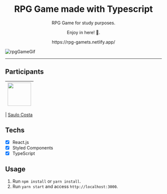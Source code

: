 <h1 align="center">
RPG Game made with Typescript
</h1>

<p align="center">RPG Game for study purposes.</p>
<p align="center">Enjoy in here! 💙</a>.</p>
<p align="center">https://rpg-gamets.netlify.app/</p>

![rpgGameGif](https://user-images.githubusercontent.com/79532045/136676848-4889c4d5-2cff-4cae-a17d-88ce044ac954.gif)


<hr>

## Participants

| [<img src="https://avatars.githubusercontent.com/saulomlcosta" width="75px;"/>](https://github.com/saulomlcosta) |
| :------------------------------------------------------------------------------------------------------------------------: |


| [Saulo Costa](https://github.com/saulomlcosta)

## Techs

- [x] React.js
- [x] Styled Components
- [x] TypeScript

## Usage

1. Run `npm install` or `yarn install`.<br />
2. Run `yarn start` and access `http://localhost:3000`.<br />
